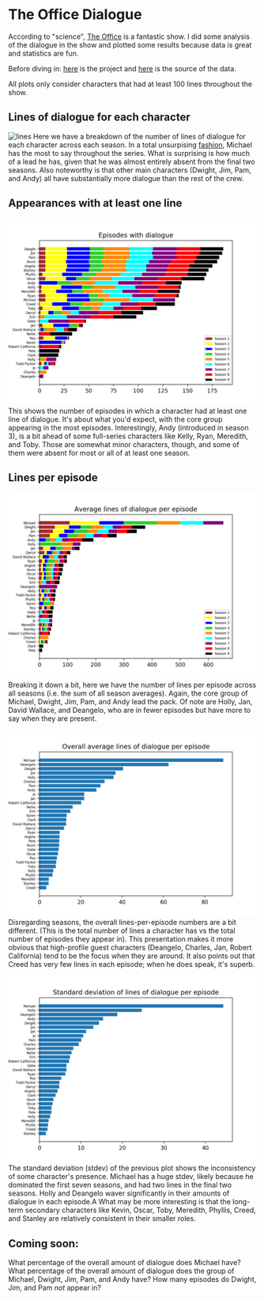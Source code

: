 # The Office Dialogue

According to "science", [The Office](https://www.imdb.com/title/tt0386676/) is a fantastic show. 
I did some analysis of the dialogue in the show and plotted some results because data is great and statistics are fun.

Before diving in:
[here](https://github.com/zengineering/the-office-dialogue) is the project and 
[here](http://officequotes.net/) is the source of the data.

All plots only consider characters that had at least 100 lines throughout the show.

## Lines of dialogue for each character
![lines]({{"/images/the-office-lines.png"|absolute_url}})
Here we have a breakdown of the number of lines of dialogue for each character across each season.
In a total unsurpising [fashion](https://www.dailywritingtips.com/the-spellings-of-shun/), Michael has the most to say throughout the series.
What is surprising is how much of a lead he has, given that he was almost entirely absent from the final two seasons.
Also noteworthy is that other main characters (Dwight, Jim, Pam, and Andy) all have substantially more dialogue than the rest of the crew.

## Appearances with at least one line
![episodes](/images/the-office-episodes.png)
This shows the number of episodes in which a character had at least one line of dialogue.
It's about what you'd expect, with the core group appearing in the most episodes.
Interestingly, Andy (introduced in season 3), is a bit ahead of some full-series characters like Kelly, Ryan, Meredith, and Toby.
Those are somewhat minor characters, though, and some of them were absent for most or all of at least one season.

## Lines per episode
![lines_per_episode_seasonal](/images/the-office-lines-per-episode-seasonal.png)
Breaking it down a bit, here we have the number of lines per episode across all seasons (i.e. the sum of all season averages).
Again, the core group of Michael, Dwight, Jim, Pam, and Andy lead the pack.
Of note are Holly, Jan, David Wallace, and Deangelo, who are in fewer episodes but have more to say when they are present.

![lines_per_episode_overall](/images/the-office-lines-per-episode-overall.png)
Disregarding seasons, the overall lines-per-episode numbers are a bit different.
(This is the total number of lines a character has vs the total number of episodes they appear in).
This presentation makes it more obvious that high-profile guest characters (Deangelo, Charles, Jan, Robert California) tend to be the focus when they are around.
It also points out that Creed has very few lines in each episode; when he does speak, it's superb.

![lines_per_episode_stdev](/images/the-office-lines-per-episode-std.png)
The standard deviation (stdev) of the previous plot shows the inconsistency of some character's presence.
Michael has a huge stdev, likely because he dominated the first seven seasons, and had two lines in the final two seasons.
Holly and Deangelo waver significantly in their amounts of dialogue in each episode.A
What may be more interesting is that the long-term secondary characters like Kevin, Oscar, Toby, Meredith, Phyllis, Creed, and Stanley are relatively consistent in their smaller roles.


## Coming soon:
What percentage of the overall amount of dialogue does Michael have?
What percentage of the overall amount of dialogue does the group of Michael, Dwight, Jim, Pam, and Andy have?
How many episodes do Dwight, Jim, and Pam *not* appear in?
